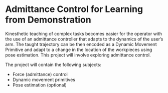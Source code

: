 # Admittance Control for Learning from Demonstration

Kinesthetic teaching of complex tasks becomes easier for the operator with the use of an
admittance controller that adapts to the dynamics of the user’s arm. The taught trajectory
can be then encoded as a Dynamic Movement Primitive and adapt to a change in the
location of the workpieces using pose estimation. This project will involve exploring
admittance control.

The project will contain the following subjects:
- Force (admittance) control
- Dynamic movement primitives
- Pose estimation (optional)
